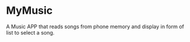 # MyMusic
A Music APP that reads songs from phone memory and display in form of list to select a song.
